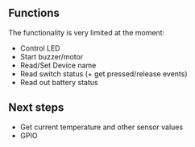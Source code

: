 
## Functions
The functionality is very limited at the moment:
 - Control LED
 - Start buzzer/motor
 - Read/Set Device name
 - Read switch status (+ get pressed/release events)
 - Read out battery status

## Next steps
 - Get current temperature and other sensor values
 - GPIO
